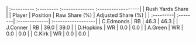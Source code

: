 | :---------- :--------- :-------------- :------------------|
|                      Rush Yards Share                     |
| Player    | Position | Raw Share (%) | Adjusted Share (%) |
| :---------| :--------| :-------------| :------------------|
| C.Edmonds | RB       | 46.3          | 46.3               |
| J.Conner  | RB       | 39.0          | 39.0               |
| D.Hopkins | WR       | 0.0           | 0.0                |
| A.Green   | WR       | 0.0           | 0.0                |
| C.Kirk    | WR       | 0.0           | 0.0                |